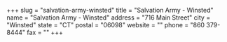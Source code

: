 +++
slug = "salvation-army-winsted"
title = "Salvation Army - Winsted"
name = "Salvation Army - Winsted"
address = "716 Main Street"
city = "Winsted"
state = "CT"
postal = "06098"
website = ""
phone = "860 379-8444"
fax = ""
+++
